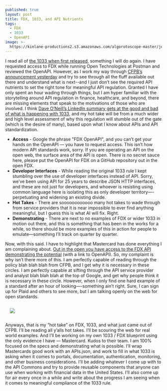 ```yaml
---
published: true
layout: post
title: FDX, 1033, and API Nutrients
tags:
  - FDX
  - 1033
  - OpenAPI
image: >-
  https://kinlane-productions2.s3.amazonaws.com/algorotoscope-master/john-wayne-the-searchers-san-francisco-fence.jpeg
---
```

I read all of [the 1033 when first released](https://files.consumerfinance.gov/f/documents/cfpb_personal-financial-data-rights-final-rule_2024-10.pdf), something I will do again. I have requested access to FDX while running Open Technologies at Postman and reviewed the OpenAPI. However, as I work my way through [CFPB’s announcement yesterday](https://www.consumerfinance.gov/about-us/newsroom/cfpb-finalizes-personal-financial-data-rights-rule-to-boost-competition-protect-privacy-and-give-families-more-choice-in-financial-services/) and try to see through all the fluff available out there and understand what is next--and I just don’t see the required API nutrients to set the right tone for meaningful API regulation. Granted I have only spent an hour wading through things, but I am hyper familiar with the storytelling around API regulation in finance, healthcare, and beyond, there are missing elements that speak to the motivations of those who are involved.
I think [Dave O’Neill’s LinkedIn summary gets at the good and bad of what is happening with 1033](https://www.linkedin.com/posts/davidon_the-consumer-financial-protection-bureau-activity-7254592546369110016-3wKc?utm_source=share&utm_medium=member_desktop), and my hot take will be from a much wider and high level assessment of why this regulation will stumble out of the gate (which is the desire of many), based upon what I know about APIs and API standardization.

- **Access** - Google the phrase "FDX OpenAPI", and you can’t get your hands on the OpenAPI — you have to request access. This isn’t how modern API standards work, sorry. If you are operating an API on the open web, the surface area of the API is open. There is no secret sauce here, please put the OpenAPI for FDX on a GitHub repository out in the open FDX.
- **Developer Interfaces** - While reading the original 1033 rule I kept stumbling over the use of developer interfaces instead of API. Sorry, we’ve been using API for 25 years to describe JSON HTTP interfaces, and these are not just for developers, and whoever is resisting using common language here is isolating this as only developer territory—-perpetuating and widening an existing divide.
- **Hot Takes** - There are soooooooooooo many hot takes to wade through from service providers that it is near impossible to ever find anything meaningful, but I guess this is what AI will fix. Right.
- **Demonstrating** - There are next to no examples of FDX or wider 1033 in motion out there, and this is something that has been in the works for a while, so there should be more examples of this in action for people to emulate—something I’ll track on quarter by quarter.

Now, with this said. I have to highlight that Mastercard has done everything I am complaining about. [Out in the open you have access to the FDX API demonstrating the potential](https://developer.mastercard.com/fdx-dev-hub/documentation/api-reference/) (with a link to OpenAPI). So, my complaint is why isn’t there more of this. I am perfectly capable of reading through the policy blah blah blah from CFPB, and I get why it is necessary in these circles. I am perfectly capable at sifting through the API service provider and analyst blah blah blah at the top of Google, and get why people think it is necessary in these circle. However, when I only find one hard example of a standard after an hour of looking—-something ain’t right. Sure, I can sign up for Plaid and others to see more, but I am talking openly on the web for open standards.

<img src="https://kinlane-productions2.s3.us-east-1.amazonaws.com/fdx-access.png" style="padding: 15px">

Anyways, that is my “hot take” on FDX, 1033, and what just came out of CFPB. I’ll be reading all y’alls hot takes. I’ll be scouring the web for real world examples. And I’ll be working on my own 1033 / FDX blueprint using the only evidence I have — Mastercard. Kudos to their team. I am 100% focused on the specs and demonstrating what is possible. I’ll wrap Mastercards good work with an APIs.json, and work to fill in what 1033 is asking when it comes to portals, documentation, authentication, monitoring, and other business considerations. I’ll be adding whatever I come up with to the API Commons and try to provide reusable components that anyone can use when working with financial data in the United States. I’ll also come up for air every once in a while and write about the progress I am seeing when it comes to meaningful compliance of the 1033 rule. 
